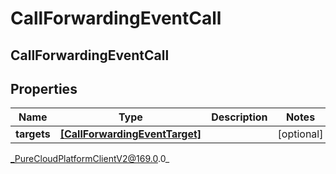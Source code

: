 # CallForwardingEventCall

## CallForwardingEventCall

## Properties

|Name | Type | Description | Notes|
|------------ | ------------- | ------------- | -------------|
| **targets** | [**[CallForwardingEventTarget]**]([CallForwardingEventTarget]) |  | [optional] |



_PureCloudPlatformClientV2@169.0.0_
